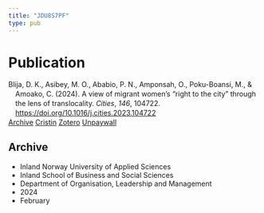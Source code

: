 ```yaml
---
title: "JDU8S7PF"
type: pub
---
```

<h1>Publication</h1>
<article id="csl-bib-container-JDU8S7PF" class="csl-bib-container">
  <div class="csl-bib-body" style="line-height: 1.35; padding-left: 1em; text-indent:-1em;">
  <div class="csl-entry">Blija, D. K., Asibey, M. O., Ababio, P. N., Amponsah, O., Poku-Boansi, M., &amp; Amoako, C. (2024). A view of migrant women&#x2019;s &#x201C;right to the city&#x201D; through the lens of translocality. <i>Cities</i>, <i>146</i>, 104722. <a href="https://doi.org/10.1016/j.cities.2023.104722">https://doi.org/10.1016/j.cities.2023.104722</a></div>
</div>
  <div class="csl-bib-buttons">
    <a href="#taxonomy-article-JDU8S7PF" class="csl-bib-button">Archive</a>
    <a href="https://app.cristin.no/results/show.jsf?id=2243329" alt="Cristin URL" class="csl-bib-button">Cristin</a>
    <a href="http://zotero.org/groups/5402882/items/JDU8S7PF" alt="Zotero URL" class="csl-bib-button">Zotero</a>
    <a href="https://doi.org/10.1016/j.cities.2023.104722" class="csl-bib-button">Unpaywall</a>
  </div>
  <div id="csl-bib-meta-container-JDU8S7PF"></div>
</article>
<div id="csl-bib-meta-JDU8S7PF" class="csl-bib-meta">
  <article id="taxonomy-article-JDU8S7PF" class="taxonomy-article">
    <h1>Archive</h1>
    <ul>
      <li>Inland Norway University of Applied Sciences</li>
      <li>Inland School of Business and Social Sciences</li>
      <li>Department of Organisation, Leadership and Management</li>
      <li>2024</li>
      <li>February</li>
    </ul>
  </article>
</div>
